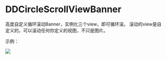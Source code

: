 # DDCircleScrollViewBanner
高度自定义循环滚动Banner，实例化三个view，即可循环滚。
滚动的view是自定义的，可以滚动任何你定义的视图，不只是图片。


示例：



![](/img/demo.gif)

